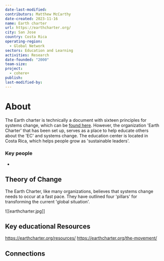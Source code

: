 ```yaml
---
date-last-modified: 
contributors: Matthew McCarthy
date-created: 2023-11-16
name: Earth charter
url: https://earthcharter.org/
city: San Jose
country: Costa Rica
operating-region:
  - Global Network
sectors: Education and Learning
activities: Research
date-founded: "2000"
team-size: 
project:
  - cohere+
publish: 
last-modified-by:
---
```


# About 

The Earth charter is technically a document with sixteen principles for systems change, which can be [found here](https://earthcharter.org/read-the-earth-charter/). However, the organization 'Earth Charter' that has been set up, serves as a place to help educate others about the 'EC' and systems change. The education center is located in Costa Rica, which helps people grow as 'sustainable leaders'.
### Key people 

- 
## Theory of Change 

The Earth Charter, like many organizations, believes that systems change needs to occur at a fast pace. They have outlined four 'pillars' for transforming the current 'global situation'.

![[earthcharter.jpg]]

## Key educational Resources 

https://earthcharter.org/resources/
https://earthcharter.org/the-movement/
## Connections 

